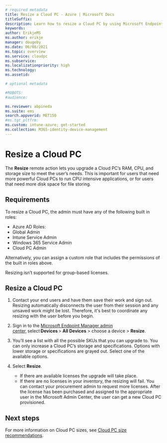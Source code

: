 ```yaml
---
# required metadata
title: Resize a Cloud PC - Azure | Microsoft Docs
titleSuffix:
description: Learn how to resize a Cloud PC by using Microsoft Endpoint Manager.
keywords:
author: ErikjeMS  
ms.author: erikje
manager: dougeby
ms.date: 06/08/2021
ms.topic: overview
ms.service: cloudpc
ms.subservice:
ms.localizationpriority: high
ms.technology:
ms.assetid: 

# optional metadata

#ROBOTS:
#audience:

ms.reviewer: abpineda
ms.suite: ems
search.appverid: MET150
#ms.tgt_pltfrm:
ms.custom: intune-azure; get-started
ms.collection: M365-identity-device-management
---
```


# Resize a Cloud PC

The **Resize** remote action lets you upgrade a Cloud PC’s RAM, CPU, and storage size to meet the user’s needs. This is important for users that need more powerful Cloud PCs to run CPU intensive applications, or for users that need more disk space for file storing.

## Requirements

To resize a Cloud PC, the admin must have any of the following built in roles:

- Azure AD Roles:
- Global Admin
- Intune Service Admin
- Windows 365 Service Admin  
- Cloud PC Admin  

Alternatively, you can assign a custom role that includes the permissions of the built in roles above.

Resizing isn’t supported for group-based licenses.

## Resize a Cloud PC

1. Contact your end users and have them save their work and sign out. Resizing automatically disconnects the user from their session and any unsaved work might be lost. Therefore, it's best to coordinate any resizing with the user before you begin.

2. Sign in to the [Microsoft Endpoint Manager admin center](https://go.microsoft.com/fwlink/?linkid=2109431), select **Devices** > **All Devices** > choose a device > **Resize**.

3. You’ll see a list with all the possible SKUs that you can upgrade to. You can only increase a Cloud PC’s storage and specifications. Options with lower storage or specifications are grayed out. Select one of the available options.

4. Select **Resize**.

    - If there are available licenses the upgrade will take place.
    - If there are no licenses in your inventory, the resizing will fail. You can contact your procurement admin to request more licenses. After the license has been purchased and assigned to the appropriate user in the Microsoft Admin Center, the user can get a new Cloud PC provisioned.

<!-- ########################## -->
## Next steps
For more information on Cloud PC sizes, see [Cloud PC size recommendations](cloud-pc-size-recommendations.md).
